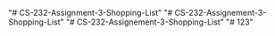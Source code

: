 "# CS-232-Assignment-3-Shopping-List" 
"# CS-232-Assignement-3-Shopping-List" 
"# CS-232-Assignement-3-Shopping-List" 
"# 123" 
